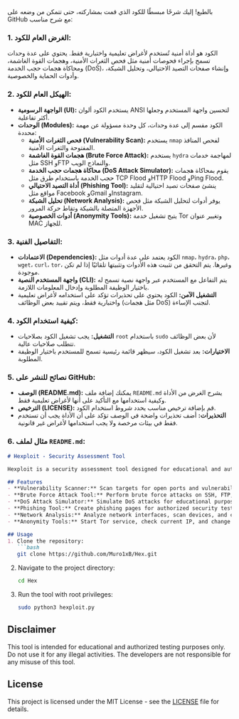 بالطبع! إليك شرحًا مبسطًا للكود الذي قمت بمشاركته، حتى تتمكن من وضعه على GitHub مع شرح مناسب:

### 1. **الغرض العام للكود:**
الكود هو أداة أمنية تُستخدم لأغراض تعليمية واختبارية فقط. يحتوي على عدة وحدات تسمح بإجراء فحوصات أمنية مثل فحص الثغرات الأمنية، وهجمات القوة الغاشمة، ومحاكاة هجمات حجب الخدمة (DoS)، وإنشاء صفحات التصيد الاحتيالي، وتحليل الشبكة، وأدوات الحماية والخصوصية.

### 2. **الهيكل العام للكود:**
- **الواجهة الرسومية (UI):** يستخدم الكود ألوان ANSI لتحسين واجهة المستخدم وجعلها أكثر تفاعلية.
- **الوحدات (Modules):** الكود مقسم إلى عدة وحدات، كل وحدة مسؤولة عن مهمة محددة:
  - **فحص الثغرات الأمنية (Vulnerability Scan):** يستخدم `nmap` لفحص المنافذ المفتوحة والثغرات الأمنية.
  - **هجمات القوة الغاشمة (Brute Force Attack):** يستخدم `hydra` لمهاجمة خدمات مثل SSH وFTP والنماذج الويب.
  - **محاكاة هجمات حجب الخدمة (DoS Attack Simulator):** يقوم بمحاكاة هجمات حجب الخدمة باستخدام طرق مثل TCP Flood وHTTP Flood وPing Flood.
  - **أداة التصيد الاحتيالي (Phishing Tool):** ينشئ صفحات تصيد احتيالية لتقليد مواقع مثل Facebook وGmail وInstagram.
  - **تحليل الشبكة (Network Analysis):** يوفر أدوات لتحليل الشبكة مثل فحص الأجهزة المتصلة بالشبكة وتقاط حركة المرور.
  - **أدوات الخصوصية (Anonymity Tools):** يتيح تشغيل خدمة Tor وتغيير عنوان MAC للجهاز.

### 3. **التفاصيل الفنية:**
- **الاعتمادات (Dependencies):** الكود يعتمد على عدة أدوات مثل `nmap`، `hydra`، `php`، `wget`، `curl`، `tor`، وغيرها. يتم التحقق من تثبيت هذه الأدوات وتثبيتها تلقائيًا إذا لم تكن موجودة.
- **واجهة المستخدم النصية (CLI):** يتم التفاعل مع المستخدم عبر واجهة نصية تسمح له باختيار الوظيفة المطلوبة وإدخال المعلومات اللازمة.
- **التشغيل الآمن:** الكود يحتوي على تحذيرات تؤكد على استخدامه لأغراض تعليمية واختبارية فقط، ويتم تقييد بعض الوظائف (مثل هجمات DoS) لتجنب الإساءة.

### 4. **كيفية استخدام الكود:**
- **التشغيل:** يجب تشغيل الكود بصلاحيات `root` باستخدام `sudo` لأن بعض الوظائف تتطلب صلاحيات عالية.
- **الاختيارات:** بعد تشغيل الكود، سيظهر قائمة رئيسية تسمح للمستخدم باختيار الوظيفة المطلوبة.

### 5. **نصائح للنشر على GitHub:**
- **الوصف (README.md):** يمكنك إضافة ملف `README.md` يشرح الغرض من الأداة وكيفية استخدامها مع التأكيد على أنها لأغراض تعليمية فقط.
- **الترخيص (LICENSE):** قم بإضافة ترخيص مناسب يحدد شروط استخدام الكود.
- **التحذيرات:** أضف تحذيرات واضحة في الوصف تؤكد على أن الأداة يجب أن تستخدم فقط في بيئات مرخصة ولا يجب استخدامها لأغراض غير قانونية.

### 6. **مثال لملف `README.md`:**
```markdown
# Hexploit - Security Assessment Tool

Hexploit is a security assessment tool designed for educational and authorized testing purposes only. It provides various modules for vulnerability scanning, brute force attacks, DoS attack simulation, phishing, network analysis, and anonymity tools.

## Features
- **Vulnerability Scanner:** Scan targets for open ports and vulnerabilities using `nmap`.
- **Brute Force Attack Tool:** Perform brute force attacks on SSH, FTP, and web forms using `hydra`.
- **DoS Attack Simulator:** Simulate DoS attacks for educational purposes.
- **Phishing Tool:** Create phishing pages for authorized security testing.
- **Network Analysis:** Analyze network interfaces, scan devices, and capture network traffic.
- **Anonymity Tools:** Start Tor service, check current IP, and change MAC address.

## Usage
1. Clone the repository:
   ```bash
   git clone https://github.com/Muro1xB/Hex.git
   ```
2. Navigate to the project directory:
   ```bash
   cd Hex
   ```
3. Run the tool with root privileges:
   ```bash
   sudo python3 hexploit.py
   ```

## Disclaimer
This tool is intended for educational and authorized testing purposes only. Do not use it for any illegal activities. The developers are not responsible for any misuse of this tool.

## License
This project is licensed under the MIT License - see the [LICENSE](LICENSE) file for details.
```


